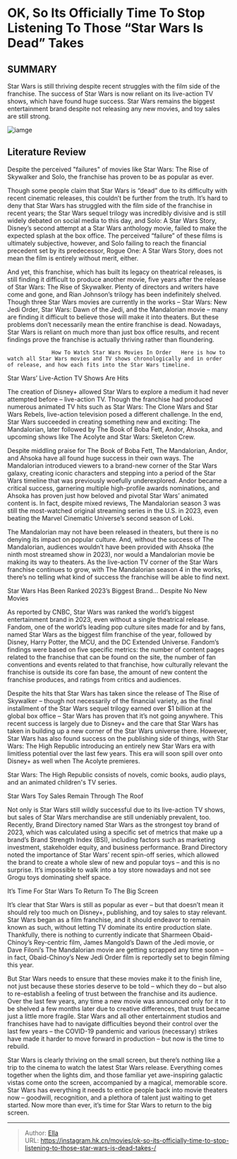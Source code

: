 # OK, So Its Officially Time To Stop Listening To Those “Star Wars Is Dead” Takes 


## SUMMARY 



  Star Wars is still thriving despite recent struggles with the film side of the franchise.   The success of Star Wars is now reliant on its live-action TV shows, which have found huge success.   Star Wars remains the biggest entertainment brand despite not releasing any new movies, and toy sales are still strong.  

![iamge](https://static1.srcdn.com/wordpress/wp-content/uploads/2024/01/star-wars-franchise-ahsok-and-the-mandalorian.jpg)

## Literature Review

Despite the perceived &#34;failures&#34; of movies like Star Wars: The Rise of Skywalker and Solo, the franchise has proven to be as popular as ever.




Though some people claim that Star Wars is “dead” due to its difficulty with recent cinematic releases, this couldn’t be further from the truth. It’s hard to deny that Star Wars has struggled with the film side of the franchise in recent years; the Star Wars sequel trilogy was incredibly divisive and is still widely debated on social media to this day, and Solo: A Star Wars Story, Disney’s second attempt at a Star Wars anthology movie, failed to make the expected splash at the box office. The perceived “failure” of these films is ultimately subjective, however, and Solo failing to reach the financial precedent set by its predecessor, Rogue One: A Star Wars Story, does not mean the film is entirely without merit, either.




And yet, this franchise, which has built its legacy on theatrical releases, is still finding it difficult to produce another movie, five years after the release of Star Wars: The Rise of Skywalker. Plenty of directors and writers have come and gone, and Rian Johnson’s trilogy has been indefinitely shelved. Though three Star Wars movies are currently in the works – Star Wars: New Jedi Order, Star Wars: Dawn of the Jedi, and the Mandalorian movie – many are finding it difficult to believe those will make it into theaters. But these problems don’t necessarily mean the entire franchise is dead. Nowadays, Star Wars is reliant on much more than just box office results, and recent findings prove the franchise is actually thriving rather than floundering.

                  How To Watch Star Wars Movies In Order   Here is how to watch all Star Wars movies and TV shows chronologically and in order of release, and how each fits into the Star Wars timeline.   





 Star Wars’ Live-Action TV Shows Are Hits 
         

The creation of Disney&#43; allowed Star Wars to explore a medium it had never attempted before – live-action TV. Though the franchise had produced numerous animated TV hits such as Star Wars: The Clone Wars and Star Wars Rebels, live-action television posed a different challenge. In the end, Star Wars succeeded in creating something new and exciting: The Mandalorian, later followed by The Book of Boba Fett, Andor, Ahsoka, and upcoming shows like The Acolyte and Star Wars: Skeleton Crew.

Despite middling praise for The Book of Boba Fett, The Mandalorian, Andor, and Ahsoka have all found huge success in their own ways. The Mandalorian introduced viewers to a brand-new corner of the Star Wars galaxy, creating iconic characters and stepping into a period of the Star Wars timeline that was previously woefully underexplored. Andor became a critical success, garnering multiple high-profile awards nominations, and Ahsoka has proven just how beloved and pivotal Star Wars’ animated content is. In fact, despite mixed reviews, The Mandalorian season 3 was still the most-watched original streaming series in the U.S. in 2023, even beating the Marvel Cinematic Universe’s second season of Loki.




The Mandalorian may not have been released in theaters, but there is no denying its impact on popular culture. And, without the success of The Mandalorian, audiences wouldn’t have been provided with Ahsoka (the ninth most streamed show in 2023), nor would a Mandalorian movie be making its way to theaters. As the live-action TV corner of the Star Wars franchise continues to grow, with The Mandalorian season 4 in the works, there’s no telling what kind of success the franchise will be able to find next.



 Star Wars Has Been Ranked 2023’s Biggest Brand… Despite No New Movies 
          

As reported by CNBC, Star Wars was ranked the world’s biggest entertainment brand in 2023, even without a single theatrical release. Fandom, one of the world’s leading pop culture sites made for and by fans, named Star Wars as the biggest film franchise of the year, followed by Disney, Harry Potter, the MCU, and the DC Extended Universe. Fandom’s findings were based on five specific metrics: the number of content pages related to the franchise that can be found on the site, the number of fan conventions and events related to that franchise, how culturally relevant the franchise is outside its core fan base, the amount of new content the franchise produces, and ratings from critics and audiences. 




Despite the hits that Star Wars has taken since the release of The Rise of Skywalker – though not necessarily of the financial variety, as the final installment of the Star Wars sequel trilogy earned over $1 billion at the global box office – Star Wars has proven that it’s not going anywhere. This recent success is largely due to Disney&#43; and the care that Star Wars has taken in building up a new corner of the Star Wars universe there. However, Star Wars has also found success on the publishing side of things, with Star Wars: The High Republic introducing an entirely new Star Wars era with limitless potential over the last few years. This era will soon spill over onto Disney&#43; as well when The Acolyte premieres. 



Star Wars: The High Republic consists of novels, comic books, audio plays, and an animated children&#39;s TV series. 






 Star Wars Toy Sales Remain Through The Roof 
          




Not only is Star Wars still wildly successful due to its live-action TV shows, but sales of Star Wars merchandise are still undeniably prevalent, too. Recently, Brand Directory named Star Wars as the strongest toy brand of 2023, which was calculated using a specific set of metrics that make up a brand’s Brand Strength Index (BSI), including factors such as marketing investment, stakeholder equity, and business performance. Brand Directory noted the importance of Star Wars’ recent spin-off series, which allowed the brand to create a whole slew of new and popular toys – and this is no surprise. It’s impossible to walk into a toy store nowadays and not see Grogu toys dominating shelf space.



 It’s Time For Star Wars To Return To The Big Screen 
          

It’s clear that Star Wars is still as popular as ever – but that doesn’t mean it should rely too much on Disney&#43;, publishing, and toy sales to stay relevant. Star Wars began as a film franchise, and it should endeavor to remain known as such, without letting TV dominate its entire production slate. Thankfully, there is nothing to currently indicate that Sharmeen Obaid-Chinoy’s Rey-centric film, James Mangold’s Dawn of the Jedi movie, or Dave Filoni’s The Mandalorian movie are getting scrapped any time soon – in fact, Obaid-Chinoy’s New Jedi Order film is reportedly set to begin filming this year.




But Star Wars needs to ensure that these movies make it to the finish line, not just because these stories deserve to be told – which they do – but also to re-establish a feeling of trust between the franchise and its audience. Over the last few years, any time a new movie was announced only for it to be shelved a few months later due to creative differences, that trust became just a little more fragile. Star Wars and all other entertainment studios and franchises have had to navigate difficulties beyond their control over the last few years – the COVID-19 pandemic and various (necessary) strikes have made it harder to move forward in production – but now is the time to rebuild.

Star Wars is clearly thriving on the small screen, but there’s nothing like a trip to the cinema to watch the latest Star Wars release. Everything comes together when the lights dim, and those familiar yet awe-inspiring galactic vistas come onto the screen, accompanied by a magical, memorable score. Star Wars has everything it needs to entice people back into movie theaters now – goodwill, recognition, and a plethora of talent just waiting to get started. Now more than ever, it’s time for Star Wars to return to the big screen.






---

> Author: [Ella](https://instagram.hk.cn/)  
> URL: https://instagram.hk.cn/movies/ok-so-its-officially-time-to-stop-listening-to-those-star-wars-is-dead-takes-/  

